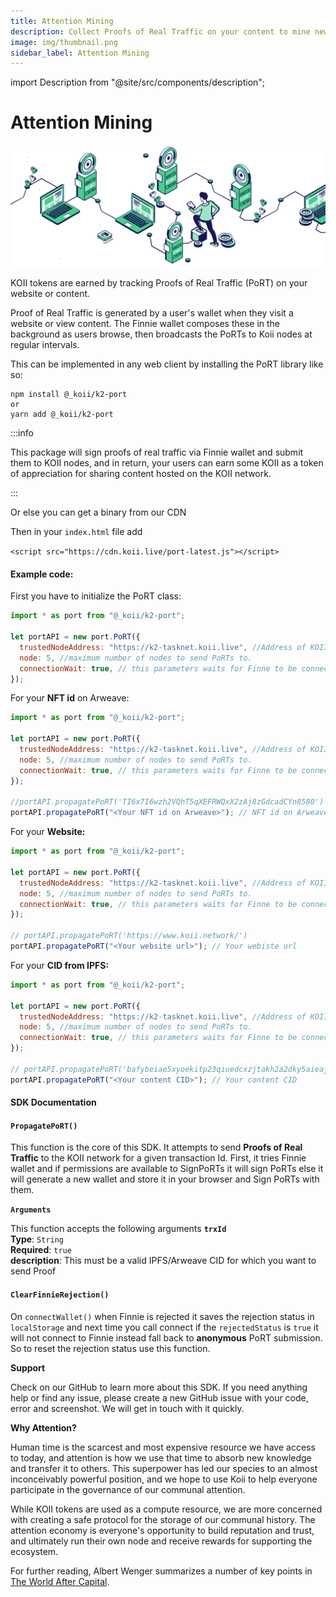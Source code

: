 ```yaml
---
title: Attention Mining
description: Collect Proofs of Real Traffic on your content to mine new KOII tokens each day!
image: img/thumbnail.png
sidebar_label: Attention Mining
---
```


import Description from "@site/src/components/description";

# Attention Mining

![banner](../img/Attention%20Mining.svg)

<Description
  text="Collect Proofs of Real Traffic on your content to mine new KOII tokens each
  day!"
/>

KOII tokens are earned by tracking Proofs of Real Traffic (PoRT) on your website or content.

Proof of Real Traffic is generated by a user's wallet when they visit a website or view content. The Finnie wallet composes these in the background as users browse, then broadcasts the PoRTs to Koii nodes at regular intervals.&#x20;

This can be implemented in any web client by installing the PoRT library like so:

```
npm install @_koii/k2-port
or
yarn add @_koii/k2-port
```

:::info

This package will sign proofs of real traffic via Finnie wallet and submit them to KOII nodes, and in return, your users can earn some KOII as a token of appreciation for sharing content hosted on the KOII network.

:::

Or else you can get a binary from our CDN

Then in your `index.html` file add

`<script src="https://cdn.koii.live/port-latest.js"></script>`

#### Example code:

First you have to initialize the PoRT class:

```jsx
import * as port from "@_koii/k2-port";

let portAPI = new port.PoRT({
  trustedNodeAddress: "https://k2-tasknet.koii.live", //Address of KOII mainnet
  node: 5, //maximum number of nodes to send PoRTs to.
  connectionWait: true, // this parameters waits for Finne to be connected
});
```

For your **NFT id** on Arweave:

```jsx
import * as port from "@_koii/k2-port";

let portAPI = new port.PoRT({
  trustedNodeAddress: "https://k2-tasknet.koii.live", //Address of KOII mainnet
  node: 5, //maximum number of nodes to send PoRTs to.
  connectionWait: true, // this parameters waits for Finne to be connected
});

//portAPI.propagatePoRT('TI6x7I6wzh2VQhT5qXEFRWQxX2zAj8zGdcadCYn8580')
portAPI.propagatePoRT("<Your NFT id on Arweave>"); // NFT id on Arweave
```

For your **Website:**

```jsx
import * as port from "@_koii/k2-port";

let portAPI = new port.PoRT({
  trustedNodeAddress: "https://k2-tasknet.koii.live", //Address of KOII mainnet
  node: 5, //maximum number of nodes to send PoRTs to.
  connectionWait: true, // this parameters waits for Finne to be connected
});

// portAPI.propagatePoRT('https://www.koii.network/')
portAPI.propagatePoRT("<Your website url>"); // Your webiste url
```

For your **CID from IPFS:**

```jsx
import * as port from "@_koii/k2-port";

let portAPI = new port.PoRT({
  trustedNodeAddress: "https://k2-tasknet.koii.live", //Address of KOII mainnet
  node: 5, //maximum number of nodes to send PoRTs to.
  connectionWait: true, // this parameters waits for Finne to be connected
});

// portAPI.propagatePoRT('bafybeiae5xyoekitp23qiuedcxzjtakh2a2dky5aieajp7qsnwdanvqjri')
portAPI.propagatePoRT("<Your content CID>"); // Your content CID
```

#### SDK Documentation

#### **`PropagatePoRT()`**

This function is the core of this SDK. It attempts to send **Proofs of Real Traffic** to the KOII network for a given transaction Id. First, it tries Finnie wallet and if permissions are available to SignPoRTs it will sign PoRTs else it will generate a new wallet and store it in your browser and Sign PoRTs with them.

**`Arguments`**

This function accepts the following arguments **`trxId`**<br/>
**Type**: `String`<br />
**Required**: `true`<br />
**description**: This must be a valid IPFS/Arweave CID for which you want to send Proof

#### **`ClearFinnieRejection()`**

On `connectWallet()` when Finnie is rejected it saves the rejection status in `localStorage` and next time you call connect if the `rejectedStatus` is `true` it will not connect to Finnie instead fall back to **anonymous** PoRT submission. So to reset the rejection status use this function.

**Support**

Check on our GitHub to learn more about this SDK. If you need anything help or find any issue, please create a new GitHub issue with your code, error and screenshot. We will get in touch with it quickly.

**Why Attention?**

Human time is the scarcest and most expensive resource we have access to today, and attention is how we use that time to absorb new knowledge and transfer it to others. This superpower has led our species to an almost inconceivably powerful position, and we hope to use Koii to help everyone participate in the governance of our communal attention.&#x20;

While KOII tokens are used as a compute resource, we are more concerned with creating a safe protocol for the storage of our communal history. The attention economy is everyone's opportunity to build reputation and trust, and ultimately run their own node and receive rewards for supporting the ecosystem.

For further reading, Albert Wenger summarizes a number of key points in [The World After Capital](https://worldaftercapital.org/).&#x20;
